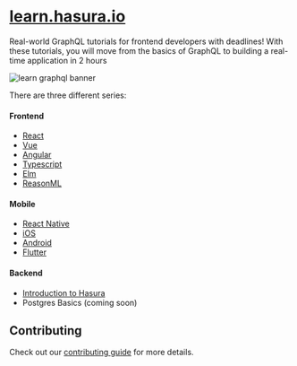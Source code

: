 # [learn.hasura.io](https://learn.hasura.io)

Real-world GraphQL tutorials for frontend developers with deadlines!
With these tutorials, you will move from the basics of GraphQL to building a real-time application in 2 hours

![learn graphql banner](https://storage.googleapis.com/graphql-engine-cdn.hasura.io/learn-hasura/assets/homepage/learn-banner.png)

There are three different series:

#### Frontend

- [React](https://learn.hasura.io/graphql/react)
- [Vue](https://learn.hasura.io/graphql/vue)
- [Angular](https://learn.hasura.io/graphql/angular-apollo)
- [Typescript](https://learn.hasura.io/graphql/typescript-react-apollo)
- [Elm](https://learn.hasura.io/graphql/elm-graphql)
- [ReasonML](https://learn.hasura.io/graphql/reason-react-apollo)

#### Mobile

- [React Native](https://learn.hasura.io/graphql/react-native)
- [iOS](https://learn.hasura.io/graphql/ios)
- [Android](https://learn.hasura.io/graphql/android)
- [Flutter](https://learn.hasura.io/graphql/flutter-graphql)

#### Backend

- [Introduction to Hasura](https://learn.hasura.io/graphql/hasura)
- Postgres Basics (coming soon)

## Contributing

Check out our [contributing guide](CONTRIBUTING.md) for more details.
